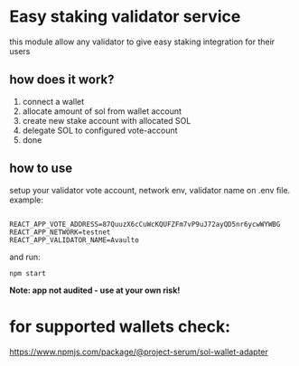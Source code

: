 # Easy staking validator service

this module allow any validator to give easy staking integration for their users

## how does it work?
1. connect a wallet
2. allocate amount of sol from wallet account
3. create new stake account with allocated SOL
4. delegate SOL to configured vote-account
5. done


## how to use

setup your validator vote account, network env, validator name on .env file. <br/>
example:
```

REACT_APP_VOTE_ADDRESS=87QuuzX6cCuWcKQUFZFm7vP9uJ72ayQD5nr6ycwWYWBG
REACT_APP_NETWORK=testnet
REACT_APP_VALIDATOR_NAME=Avaulto
```
and run:
```
npm start
```
**Note: app not audited - use at your own risk!**

# for supported wallets check:
https://www.npmjs.com/package/@project-serum/sol-wallet-adapter

